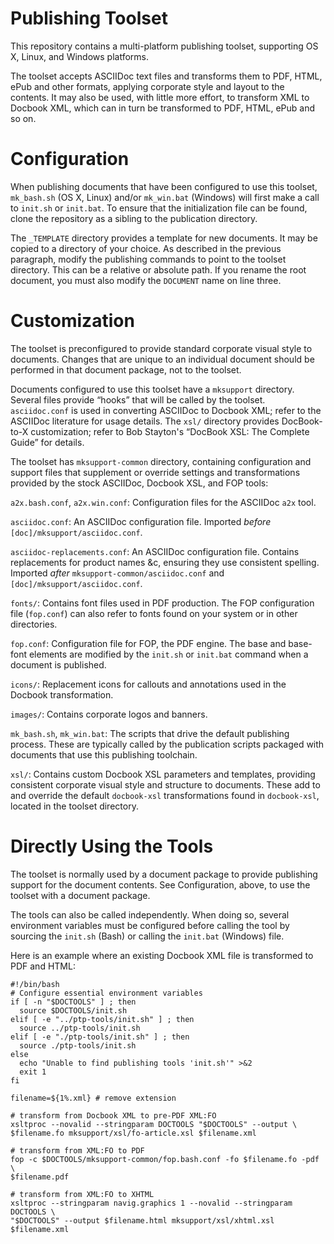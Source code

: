 Publishing Toolset
==================

This repository contains a multi-platform publishing toolset, supporting OS X,
Linux, and Windows platforms.

The toolset accepts ASCIIDoc text files and transforms them to PDF, HTML, ePub
and other formats, applying corporate style and layout to the contents. It may
also be used, with little more effort, to transform XML to Docbook XML, which
can in turn be transformed to PDF, HTML, ePub and so on.

Configuration
=============

When publishing documents that have been configured to use this toolset,
`mk_bash.sh` (OS X, Linux) and/or `mk_win.bat` (Windows) will first make a
call to `init.sh` or `init.bat`. To ensure that the initialization file can
be found, clone the repository as a sibling to the publication directory.

The `_TEMPLATE` directory provides a template for new documents. It may be
copied to a directory of your choice. As described in the previous paragraph,
modify the publishing commands to point to the toolset directory. This can be
a relative or absolute path. If you rename the root document, you must also
modify the `DOCUMENT` name on line three.

Customization
=============

The toolset is preconfigured to provide standard corporate visual style to
documents. Changes that are unique to an individual document should be
performed in that document package, not to the toolset.

Documents configured to use this toolset have a `mksupport` directory. Several
files provide “hooks” that will be called by the toolset. `asciidoc.conf` is
used in converting ASCIIDoc to Docbook XML; refer to the ASCIIDoc literature
for usage details. The `xsl/` directory provides DocBook-to-X customization;
refer to Bob Stayton's “DocBook XSL: The Complete Guide” for details.

The toolset has `mksupport-common` directory, containing configuration and
support files that supplement or override settings and transformations
provided by the stock ASCIIDoc, Docbook XSL, and FOP tools:

`a2x.bash.conf`, `a2x.win.conf`: Configuration files for the ASCIIDoc `a2x`
tool.

`asciidoc.conf`: An ASCIIDoc configuration file. Imported *before*
`[doc]/mksupport/asciidoc.conf`.

`asciidoc-replacements.conf`: An ASCIIDoc configuration file. Contains
replacements for product names &c, ensuring they use consistent spelling.
Imported *after* `mksupport-common/asciidoc.conf` and
`[doc]/mksupport/asciidoc.conf`.

`fonts/`: Contains font files used in PDF production. The FOP configuration
file (`fop.conf`) can also refer to fonts found on your system or in other
directories.

`fop.conf`: Configuration file for FOP, the PDF engine. The base and base-font
elements are modified by the `init.sh` or `init.bat` command when a document
is published.

`icons/`: Replacement icons for callouts and annotations used in the Docbook
transformation.

`images/`: Contains corporate logos and banners.

`mk_bash.sh`, `mk_win.bat`: The scripts that drive the default publishing
process. These are typically called by the publication scripts packaged with
documents that use this publishing toolchain.

`xsl/`: Contains custom Docbook XSL parameters and templates, providing
consistent corporate visual style and structure to documents. These add to and
override the default `docbook-xsl` transformations found in `docbook-xsl`,
located in the toolset directory.

Directly Using the Tools
========================

The toolset is normally used by a document package to provide publishing
support for the document contents. See Configuration, above, to use the
toolset with a document package.

The tools can also be called independently. When doing so, several environment
variables must be configured before calling the tool by sourcing the `init.sh`
(Bash) or calling the `init.bat` (Windows) file.

Here is an example where an existing Docbook XML file is transformed to PDF and HTML:

    #!/bin/bash
    # Configure essential environment variables
    if [ -n "$DOCTOOLS" ] ; then
      source $DOCTOOLS/init.sh
    elif [ -e "../ptp-tools/init.sh" ] ; then
      source ../ptp-tools/init.sh
    elif [ -e "./ptp-tools/init.sh" ] ; then
      source ./ptp-tools/init.sh
    else
      echo "Unable to find publishing tools 'init.sh'" >&2
      exit 1
    fi
    
    filename=${1%.xml} # remove extension

    # transform from Docbook XML to pre-PDF XML:FO
    xsltproc --novalid --stringparam DOCTOOLS "$DOCTOOLS" --output \
    $filename.fo mksupport/xsl/fo-article.xsl $filename.xml

    # transform from XML:FO to PDF
    fop -c $DOCTOOLS/mksupport-common/fop.bash.conf -fo $filename.fo -pdf \
    $filename.pdf

    # transform from XML:FO to XHTML
    xsltproc --stringparam navig.graphics 1 --novalid --stringparam DOCTOOLS \
    "$DOCTOOLS" --output $filename.html mksupport/xsl/xhtml.xsl $filename.xml
